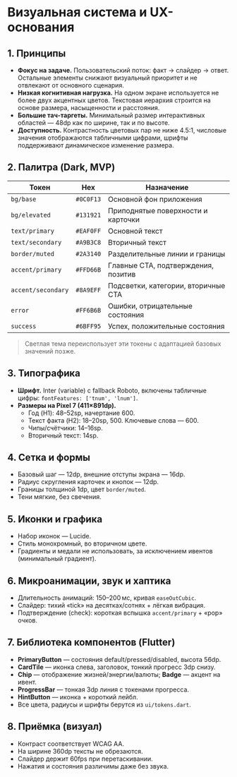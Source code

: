 # Визуальная система и UX-основания

## 1. Принципы
- **Фокус на задаче.** Пользовательский поток: факт → слайдер → ответ. Остальные элементы снижают визуальный приоритет и не отвлекают от основного сценария.
- **Низкая когнитивная нагрузка.** На одном экране используется не более двух акцентных цветов. Текстовая иерархия строится на основе размера, насыщенности и расстояния.
- **Большие тач-таргеты.** Минимальный размер интерактивных областей — 48dp как по ширине, так и по высоте.
- **Доступность.** Контрастность цветовых пар не ниже 4.5:1, числовые значения отображаются табличными цифрами, шрифты поддерживают динамическое изменение размера.

## 2. Палитра (Dark, MVP)
| Токен | Hex | Назначение |
| --- | --- | --- |
| `bg/base` | `#0C0F13` | Основной фон приложения |
| `bg/elevated` | `#131921` | Приподнятые поверхности и карточки |
| `text/primary` | `#EAF0FF` | Основной текст |
| `text/secondary` | `#A9B3C8` | Вторичный текст |
| `border/muted` | `#2A3140` | Разделительные линии и границы |
| `accent/primary` | `#FFD66B` | Главные CTA, подтверждения, позитив |
| `accent/secondary` | `#8A9EFF` | Подсветки, категории, вторичные CTA |
| `error` | `#FF6B6B` | Ошибки, отрицательные состояния |
| `success` | `#6BFF95` | Успех, положительные состояния |

> Светлая тема переиспользует эти токены с адаптацией базовых значений позже.

## 3. Типографика
- **Шрифт.** Inter (variable) с fallback Roboto, включены табличные цифры: `fontFeatures: ['tnum', 'lnum']`.
- **Размеры на Pixel 7 (411×891dp).**
  - Год (H1): 48–52sp, начертание 600.
  - Текст факта (H2): 18–20sp, 500. Ключевые слова — 600.
  - Чипы/счётчики: 14–16sp.
  - Вторичный текст: 14sp.

## 4. Сетка и формы
- Базовый шаг — 12dp, внешние отступы экрана — 16dp.
- Радиус скругления карточек и кнопок — 12dp.
- Границы толщиной 1dp, цвет `border/muted`.
- Тени мягкие, без свечения.

## 5. Иконки и графика
- Набор иконок — Lucide.
- Стиль монохромный, во вторичном цвете.
- Градиенты и медали не использовать, за исключением ивентов (минимальный градиент).

## 6. Микроанимации, звук и хаптика
- Длительность анимаций: 150–200 мс, кривая `easeOutCubic`.
- Слайдер: тихий «tick» на десятках/сотнях + лёгкая вибрация.
- Подтверждение (check): короткая вспышка `accent/primary` + «pop» очков.

## 7. Библиотека компонентов (Flutter)
- **PrimaryButton** — состояния default/pressed/disabled, высота 56dp.
- **CardTile** — иконка слева, заголовок, тонкий прогресс 3dp снизу.
- **Chip** — отображение жизней/энергии/валюты; **Badge** — акцент на ивент.
- **ProgressBar** — тонкая 3dp линия с токенами прогресса.
- **HintButton** — иконка + короткий лейбл.
- Все цвета, радиусы и шрифты берутся из `ui/tokens.dart`.

## 8. Приёмка (визуал)
- Контраст соответствует WCAG AA.
- На ширине 360dp тексты не обрезаются.
- Слайдер держит 60fps при перетаскивании.
- Нажатия и состояния различимы даже без звука.
